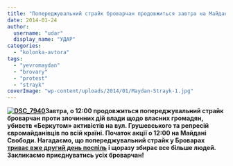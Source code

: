 ```yaml
---
title: "Попереджувальний страйк броварчан продовжиться завтра на Майдані Свободи"
date: 2014-01-24
author: 
  username: "udar"
  display_name: "УДАР"
categories: 
  - "kolonka-avtora"
tags: 
  - "yevromaydan"
  - "brovary"
  - "protest"
  - "strayk"
coverImage: "wp-content/uploads/2014/01/Maydan-Strayk-1.jpg"
---
```


**[![DSC_7940](https://mpz.brovary.org/wp-content/uploads/2014/01/DSC_7940.jpg)](https://mpz.brovary.org/wp-content/uploads/2014/01/DSC_7940.jpg)Завтра, о 12:00 продовжиться попереджувальний страйк броварчан** **проти злочинних дій влади щодо власних громадян, убивств «Беркутом» активістів на вул. Грушевського та репресій євромайданівців по всій країні. Початок акції о 12:00 на Майдані Свободи. Нагадаємо, що попереджувальний страйк у Броварах [триває вже другий день поспіль](https://mpz.brovary.org/brovarchani-viyshli-na-stihiyniy-poperedzhuvalniy-strayk/) і щоразу збирає все більше людей. Закликаємо приєднуватись усіх броварчан!**
